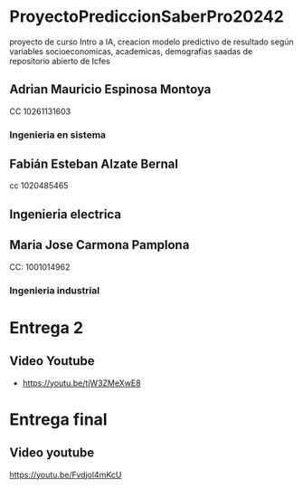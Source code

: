 # ProyectoPrediccionSaberPro20242
proyecto de curso Intro a IA, creacion modelo predictivo de resultado según variables socioeconomicas, academicas, demografias saadas de repositorio abierto de Icfes

## Adrian Mauricio Espinosa Montoya
CC 10261131603
### Ingenieria en sistema

## Fabián Esteban Alzate Bernal
cc 1020485465
## Ingenieria electrica
## Maria Jose Carmona Pamplona 
CC: 1001014962
### Ingenieria industrial


# Entrega 2 
## Video Youtube
- https://youtu.be/tjW3ZMeXwE8

# Entrega final 
## Video youtube
https://youtu.be/Fvdjol4mKcU

